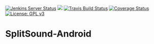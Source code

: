 [![Jenkins Server Status](https://img.shields.io/badge/dynamic/json.svg?label=Jenkins%20Server&url=http%3A%2F%2Fsymboxtra.dynu.net%2Fjenkins%2Fapi/json&query=description&colorB=0b7cbd&prefix=Status:%20)](http://jenkins.symboxtra.tk "Jenkins Server Status")
[![](http://jenkins.symboxtra.tk/buildStatus/icon?job=SplitSound-Android)](http://jenkins.symboxtra.tk/job/SplitSound-Android "Jenkins Build Status")
[![Travis Build Status](https://travis-ci.org/symboxtra/SplitSound-Android.svg?branch=master)](https://travis-ci.org/symboxtra/SplitSound-Android/builds "Travis Build Status (unit tests only)")
[![Coverage Status](https://codecov.io/gh/symboxtra/SplitSound-Android/branch/master/graph/badge.svg)](https://codecov.io/gh/symboxtra/SplitSound-Android)
[![License: GPL v3](https://img.shields.io/badge/License-GPL%20v3-blue.svg)](https://www.opensource.org/licenses/GPL-3.0)

# SplitSound-Android
